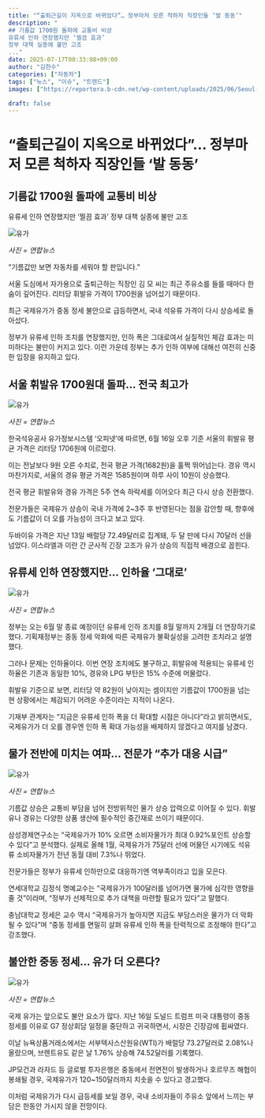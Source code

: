 ```yaml
---
title: "“출퇴근길이 지옥으로 바뀌었다”… 정부마저 모른 척하자 직장인들 ‘발 동동’"
description: "
## 기름값 1700원 돌파에 교통비 비상
유류세 인하 연장했지만 ‘찔끔 효과’
정부 대책 실종에 불만 고조
..."
date: 2025-07-17T00:33:08+09:00
author: "김한수"
categories: ["자동차"]
tags: ["뉴스", "이슈", "트렌드"]
images: ["https://reportera.b-cdn.net/wp-content/uploads/2025/06/Seoul-gasoline-price-1700-won-1024x576.jpg"]

draft: false
---
```


# “출퇴근길이 지옥으로 바뀌었다”… 정부마저 모른 척하자 직장인들 ‘발 동동’


## 기름값 1700원 돌파에 교통비 비상
유류세 인하 연장했지만 ‘찔끔 효과’
정부 대책 실종에 불만 고조


![유가](https://reportera.b-cdn.net/wp-content/uploads/2025/06/Seoul-gasoline-price-1700-won-1024x576.jpg)

*사진 = 연합뉴스*

“기름값만 보면 자동차를 세워야 할 판입니다.”

서울 도심에서 자가용으로 출퇴근하는 직장인 김 모 씨는 최근 주유소를 들를 때마다 한숨이 깊어진다. 리터당 휘발유 가격이 1700원을 넘어섰기 때문이다.

최근 국제유가가 중동 정세 불안으로 급등하면서, 국내 석유류 가격이 다시 상승세로 돌아섰다.

정부가 유류세 인하 조치를 연장했지만, 인하 폭은 그대로여서 실질적인 체감 효과는 미미하다는 불만이 커지고 있다. 이런 가운데 정부는 추가 인하 여부에 대해선 여전히 신중한 입장을 유지하고 있다.


## 서울 휘발유 1700원대 돌파… 전국 최고가


![유가](https://reportera.b-cdn.net/wp-content/uploads/2025/06/주유소-1-1-1024x712.jpg)

*사진 = 연합뉴스*

한국석유공사 유가정보시스템 ‘오피넷’에 따르면, 6월 16일 오후 기준 서울의 휘발유 평균 가격은 리터당 1706원에 이르렀다.

이는 전날보다 9원 오른 수치로, 전국 평균 가격(1682원)을 훌쩍 뛰어넘는다. 경유 역시 마찬가지로, 서울의 경유 평균 가격은 1585원이며 하루 사이 10원이 상승했다.

전국 평균 휘발유와 경유 가격은 5주 연속 하락세를 이어오다 최근 다시 상승 전환했다.

전문가들은 국제유가 상승이 국내 가격에 2~3주 후 반영된다는 점을 감안할 때, 향후에도 기름값이 더 오를 가능성이 크다고 보고 있다.

두바이유 가격은 지난 13일 배럴당 72.49달러로 집계돼, 두 달 만에 다시 70달러 선을 넘었다. 이스라엘과 이란 간 군사적 긴장 고조가 유가 상승의 직접적 배경으로 꼽힌다.


## 유류세 인하 연장했지만… 인하율 ‘그대로’


![유가](https://reportera.b-cdn.net/wp-content/uploads/2025/06/기획재정부-1024x598.jpg)

*사진 = 연합뉴스*

정부는 오는 6월 말 종료 예정이던 유류세 인하 조치를 8월 말까지 2개월 더 연장하기로 했다. 기획재정부는 중동 정세 악화에 따른 국제유가 불확실성을 고려한 조치라고 설명했다.

그러나 문제는 인하율이다. 이번 연장 조치에도 불구하고, 휘발유에 적용되는 유류세 인하율은 기존과 동일한 10%, 경유와 LPG 부탄은 15% 수준에 머물렀다.

휘발유 기준으로 보면, 리터당 약 82원이 낮아지는 셈이지만 기름값이 1700원을 넘는 현 상황에서는 체감되기 어려운 수준이라는 지적이 나온다.

기재부 관계자는 “지금은 유류세 인하 폭을 더 확대할 시점은 아니다”라고 밝히면서도, 국제유가가 더 오를 경우엔 인하 폭 확대 가능성을 배제하지 않겠다고 여지를 남겼다.


## 물가 전반에 미치는 여파… 전문가 “추가 대응 시급”


![유가](https://reportera.b-cdn.net/wp-content/uploads/2025/06/주유소-2-1024x683.jpg)

*사진 = 연합뉴스*

기름값 상승은 교통비 부담을 넘어 전방위적인 물가 상승 압력으로 이어질 수 있다. 휘발유나 경유는 다양한 상품 생산에 필수적인 중간재로 쓰이기 때문이다.

삼성경제연구소는 “국제유가가 10% 오르면 소비자물가가 최대 0.92%포인트 상승할 수 있다”고 분석했다. 실제로 올해 1월, 국제유가가 75달러 선에 머물던 시기에도 석유류 소비자물가가 전년 동월 대비 7.3%나 뛰었다.

전문가들은 정부가 유류세 인하만으로 대응하기엔 역부족이라고 입을 모은다.

연세대학교 김정식 명예교수는 “국제유가가 100달러를 넘어가면 물가에 심각한 영향을 줄 것”이라며, “정부가 선제적으로 추가 대책을 마련할 필요가 있다”고 말했다.

충남대학교 정세은 교수 역시 “국제유가가 높아지면 지금도 부담스러운 물가가 더 악화될 수 있다”며 “중동 정세를 면밀히 살펴 유류세 인하 폭을 탄력적으로 조정해야 한다”고 강조했다.


## 불안한 중동 정세… 유가 더 오른다?


![유가](https://reportera.b-cdn.net/wp-content/uploads/2025/06/이스라엘이란-1024x576.jpg)

*사진 = 연합뉴스*

국제 유가는 앞으로도 불안 요소가 많다. 지난 16일 도널드 트럼프 미국 대통령이 중동 정세를 이유로 G7 정상회담 일정을 중단하고 귀국하면서, 시장은 긴장감에 휩싸였다.

이날 뉴욕상품거래소에서는 서부텍사스산원유(WTI)가 배럴당 73.27달러로 2.08%나 올랐으며, 브렌트유도 같은 날 1.76% 상승해 74.52달러를 기록했다.

JP모건과 라자드 등 글로벌 투자은행은 중동에서 전면전이 발생하거나 호르무즈 해협이 봉쇄될 경우, 국제유가가 120~150달러까지 치솟을 수 있다고 경고했다.

이처럼 국제유가가 다시 급등세를 보일 경우, 국내 소비자들이 주유소 앞에서 느끼는 부담은 한동안 가시지 않을 전망이다.
